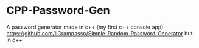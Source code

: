# CPP-Password-Gen
A password generator made in c++
(my first c++ console app)</br>
https://github.com/IlGrampasso/Simple-Random-Password-Generator but in c++

